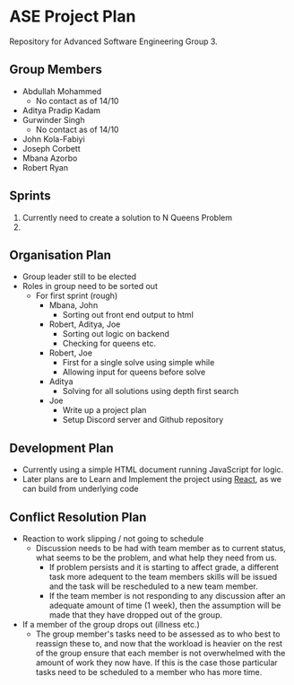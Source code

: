 # ASE Project Plan

Repository for Advanced Software Engineering Group 3.

## Group Members
- Abdullah Mohammed 
    - No contact as of 14/10
- Aditya Pradip Kadam
- Gurwinder Singh 
    - No contact as of 14/10
- John Kola-Fabiyi
- Joseph Corbett
- Mbana Azorbo 
- Robert Ryan

## Sprints
1. Currently need to create a solution to N Queens Problem
2.

## Organisation Plan
- Group leader still to be elected
- Roles in group need to be sorted out
    - For first sprint (rough)
        - Mbana, John 
            - Sorting out front end output to html
        - Robert, Aditya, Joe
            - Sorting out logic on backend
            - Checking for queens etc.
        - Robert, Joe
            - First for a single solve using simple while
            - Allowing input for queens before solve
        - Aditya
            - Solving for all solutions using depth first search
        - Joe
            - Write up a project plan
            - Setup Discord server and Github repository

## Development Plan
- Currently using a simple HTML document running JavaScript for logic. 
- Later plans are to Learn and Implement the project using [React](https://reactjs.org/), as we can build from underlying code

## Conflict Resolution Plan
- Reaction to work slipping / not going to schedule
    - Discussion needs to be had with team member as to current status, what seems to be the problem, and what help they need from us. 
        - If problem persists and it is starting to affect grade, a different task more adequent to the team members skills will be issued and the task will be rescheduled to a new team member. 
        - If the team member is not responding to any discussion after an adequate amount of time (1 week), then the assumption will be made that they have dropped out of the group.
- If a member of the group drops out (illness etc.)
    - The group member's tasks need to be assessed as to who best to reassign these to, and now that the workload is heavier on the rest of the group ensure that each member is not overwhelmed with the amount of work they now have. If this is the case those particular tasks need to be scheduled to a member who has more time.